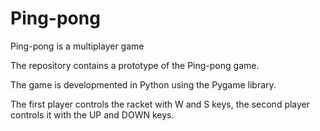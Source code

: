 # Ping-pong
Ping-pong is a multiplayer game

The repository contains a prototype of the Ping-pong game.

The game is developmented in Python using the Pygame library.

The first player controls the racket with W and S keys, the second player controls it with the UP and DOWN keys.
